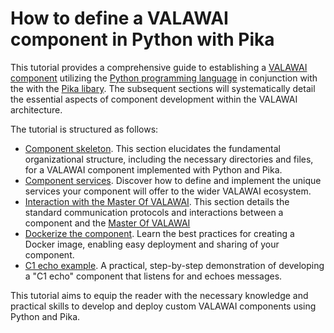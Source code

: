 # How to define a VALAWAI component in Python with Pika

This tutorial provides a comprehensive guide to establishing a [VALAWAI component](/docs/architecture/implementations/component)
utilizing the [Python programming language](https://www.python.org/) in conjunction with the with
the [Pika libary](https://pika.readthedocs.io/en/stable/). The subsequent sections will systematically
detail the essential aspects of component development within the VALAWAI architecture.

The tutorial is structured as follows:

 * [Component skeleton](/docs/tutorials/how_python_component/skeleton). This section elucidates
 the fundamental organizational structure, including the necessary directories and files, 
 for a VALAWAI component implemented with Python and Pika.
 * [Component services](/docs/tutorials/how_python_component/services). Discover how to define 
 and implement the unique services your component will offer to the wider VALAWAI ecosystem.
 * [Interaction with the Master Of VALAWAI](/docs/tutorials/how_python_component/mov_interaction).
 This section details the standard communication protocols and interactions between a component
 and the [Master Of VALAWAI](/docs/architecture/implementations/mov/)
 * [Dockerize the component](/docs/tutorials/how_python_component/docker_image). Learn the best 
 practices for creating a Docker image, enabling easy deployment and sharing of your component.
 * [C1 echo example](/docs/tutorials/how_python_component/example). A practical, step-by-step 
 demonstration of developing a "C1 echo" component that listens for and echoes messages.
 
This tutorial aims to equip the reader with the necessary knowledge and practical skills 
to develop and deploy custom VALAWAI components using Python and Pika.

